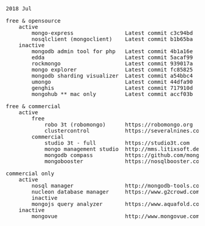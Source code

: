<pre>

2018 Jul

free & opensource
    active
        mongo-express                Latest commit c3c94bd  5 days ago        https://github.com/mongo-express/mongo-express         Web-based MongoDB admin interface, written with Node.js and express
        nosqlclient (mongoclient)    Latest commit b1b65ba  8 days ago        https://github.com/nosqlclient/nosqlclient    
    inactive
        mongodb admin tool for php   Latest commit 4b1a16e  on 14 May 2017    https://github.com/MongoDB-Rox/phpMoAdmin-MongoDB-Admin-Tool-for-PHP                                
        edda                         Latest commit 5acaf99  on 25 Oct 2016    https://github.com/mongodb-labs/edda    A log visualizer for MongoDB
        rockmongo                    Latest commit 939017a  on 19 Sep 2015    https://github.com/iwind/rockmongo            
        mongo explorer               Latest commit fc85825  on 17 Mar 2015    https://github.com/tutikka/MongoExplorer    Cross-platform database management tool for MongoDB
        mongodb sharding visualizer  Latest commit a54bbc4  on 26 Nov 2014    https://github.com/mongodb-labs/shard-viz    https://www.mongodb.com/blog/post/mongodb-sharding-visualizer    
        umongo                       Latest commit 44dfa90  on 20 Jun 2014    https://github.com/agirbal/umongo            
        genghis                      Latest commit 717910d  on 20 Mar 2014    https://github.com/bobthecow/genghis/        http://genghisapp.com
        mongohub ** mac only         Latest commit accf03b  on 19 Apr 2015    https://github.com/jeromelebel/MongoHub-Mac    

free & commercial
    active
        free
            robo 3t (robomongo)      https://robomongo.org
            clustercontrol           https://severalnines.com/pricing        https://github.com/severalnines/docker
        commercial
            studio 3t - full         https://studio3t.com
            mongo management studio  http://mms.litixsoft.de
            mongodb compass          https://github.com/mongodb/docs-compass https://www.mongodb.com/products/compass
            mongobooster             https://nosqlbooster.com/compareEditions

commercial only
    active
        nosql manager                http://mongodb-tools.com/tool/mongodbmanager/
        nucleon database manager     https://www.g2crowd.com/products/nucleon-database-manager/details    http://nucleonsoftware.com/products/database-master
        inactive
        mongojs query analyzer       https://www.aquafold.com/dbspecific/mongodb_client
    inactive
        mongovue                     http://www.mongovue.com

</pre>
